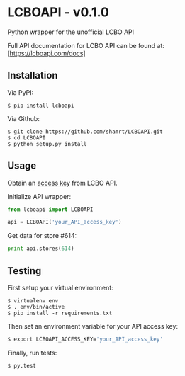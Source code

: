 # LCBOAPI - v0.1.0

Python wrapper for the unofficial LCBO API

Full API documentation for LCBO API can be found at: [https://lcboapi.com/docs]


## Installation

Via PyPI:

    $ pip install lcboapi

Via Github:

    $ git clone https://github.com/shamrt/LCBOAPI.git
    $ cd LCBOAPI
    $ python setup.py install


## Usage

Obtain an [access key](https://lcboapi.com/sign-up) from LCBO API.

Initialize API wrapper:

```python
from lcboapi import LCBOAPI

api = LCBOAPI('your_API_access_key')
```

Get data for store #614:

```python
print api.stores(614)
```

## Testing

First setup your virtual environment:

    $ virtualenv env
    $ . env/bin/active
    $ pip install -r requirements.txt

Then set an environment variable for your API access key:

```bash
$ export LCBOAPI_ACCESS_KEY='your_API_access_key'
```

Finally, run tests:

    $ py.test
